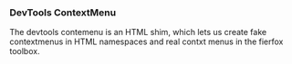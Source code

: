 ### DevTools ContextMenu


The devtools contemenu is an HTML shim, which lets us create
fake contextmenus in HTML namespaces and real contxt menus in the
fierfox toolbox.
